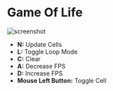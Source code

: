 # Game Of Life

![screenshot](https://i.imgur.com/aAIRv3i.png)

- **N:** Update Cells
- **L:** Toggle Loop Mode
- **C:** Clear
- **A:** Decrease FPS
- **D:** Increase FPS
- **Mouse Left Button:** Toggle Cell
